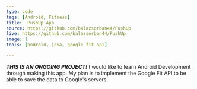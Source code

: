 ```yaml
---
type: code
tags: [Android, Fitness]
title:  PushUp App
source: https://github.com/balazsorban44/PushUp
live: https://github.com/balazsorban44/PushUp
image: 1
tools: [android, java, google_fit_api]

---
```


***THIS IS AN ONGOING PROJECT!*** I would like to learn Android Development through making this app. My plan is to implement the Google Fit API to be able to save the data to Google's servers.
